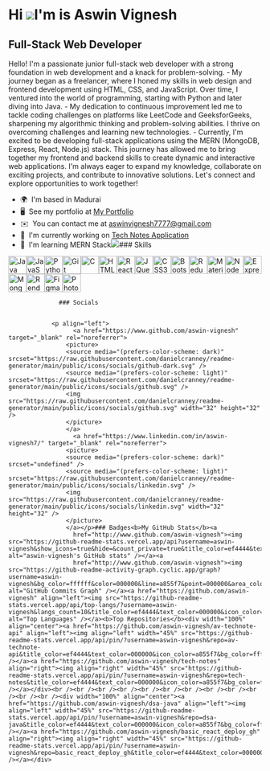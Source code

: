 Hi ![](https://user-images.githubusercontent.com/18350557/176309783-0785949b-9127-417c-8b55-ab5a4333674e.gif)I'm is Aswin Vignesh
=====================================================================================================================================

Full-Stack Web Developer
------------------------

Hello! I'm a passionate junior full-stack web developer with a strong foundation in web development and a knack for problem-solving. - My journey began as a freelancer, where I honed my skills in web design and frontend development using HTML, CSS, and JavaScript. Over time, I ventured into the world of programming, starting with Python and later diving into Java. - My dedication to continuous improvement led me to tackle coding challenges on platforms like LeetCode and GeeksforGeeks, sharpening my algorithmic thinking and problem-solving abilities. I thrive on overcoming challenges and learning new technologies. - Currently, I'm excited to be developing full-stack applications using the MERN (MongoDB, Express, React, Node.js) stack. This journey has allowed me to bring together my frontend and backend skills to create dynamic and interactive web applications. I'm always eager to expand my knowledge, collaborate on exciting projects, and contribute to innovative solutions. Let's connect and explore opportunities to work together!

*   🌍  I'm based in Madurai
*   🖥️  See my portfolio at [My Portfolio](http://aswin-vignesh.github.io/)
*   ✉️  You can contact me at [aswinvignesh7777@gmail.com](mailto:aswinvignesh7777@gmail.com)
*   🚀  I'm currently working on [Tech Notes Application](http://av-technote.onrender.com/)
*   🧠  I'm learning MERN Stack<a href="https://www.github.com/aswin-vignesh" target="_blank" rel="noreferrer"><img
                  src="https://img.shields.io/github/followers/aswin-vignesh?logo=github&style=for-the-badge&color=a855f7&labelColor=ffffff" /></a>### Skills 
<p align="left">
<a href="https://www.oracle.com/java/" target="_blank" rel="noreferrer"><img src="https://raw.githubusercontent.com/danielcranney/readme-generator/main/public/icons/skills/java-colored.svg" width="36" height="36" alt="Java" /></a><a href="https://developer.mozilla.org/en-US/docs/Web/JavaScript" target="_blank" rel="noreferrer"><img src="https://raw.githubusercontent.com/danielcranney/readme-generator/main/public/icons/skills/javascript-colored.svg" width="36" height="36" alt="JavaScript" /></a><a href="https://www.python.org/" target="_blank" rel="noreferrer"><img src="https://raw.githubusercontent.com/danielcranney/readme-generator/main/public/icons/skills/python-colored.svg" width="36" height="36" alt="Python" /></a><a href="https://git-scm.com/" target="_blank" rel="noreferrer"><img src="https://raw.githubusercontent.com/danielcranney/readme-generator/main/public/icons/skills/git-colored.svg" width="36" height="36" alt="Git" /></a><a href="https://docs.microsoft.com/en-us/cpp/?view=msvc-170" target="_blank" rel="noreferrer"><img src="https://raw.githubusercontent.com/danielcranney/readme-generator/main/public/icons/skills/c-colored.svg" width="36" height="36" alt="C" /></a><a href="https://developer.mozilla.org/en-US/docs/Glossary/HTML5" target="_blank" rel="noreferrer"><img src="https://raw.githubusercontent.com/danielcranney/readme-generator/main/public/icons/skills/html5-colored.svg" width="36" height="36" alt="HTML5" /></a><a href="https://reactjs.org/" target="_blank" rel="noreferrer"><img src="https://raw.githubusercontent.com/danielcranney/readme-generator/main/public/icons/skills/react-colored.svg" width="36" height="36" alt="React" /></a><a href="https://jquery.com/" target="_blank" rel="noreferrer"><img src="https://raw.githubusercontent.com/danielcranney/readme-generator/main/public/icons/skills/jquery-colored.svg" width="36" height="36" alt="JQuery" /></a><a href="https://www.w3.org/TR/CSS/#css" target="_blank" rel="noreferrer"><img src="https://raw.githubusercontent.com/danielcranney/readme-generator/main/public/icons/skills/css3-colored.svg" width="36" height="36" alt="CSS3" /></a><a href="https://getbootstrap.com/" target="_blank" rel="noreferrer"><img src="https://raw.githubusercontent.com/danielcranney/readme-generator/main/public/icons/skills/bootstrap-colored.svg" width="36" height="36" alt="Bootstrap" /></a><a href="https://redux.js.org/" target="_blank" rel="noreferrer"><img src="https://raw.githubusercontent.com/danielcranney/readme-generator/main/public/icons/skills/redux-colored.svg" width="36" height="36" alt="Redux" /></a><a href="https://mui.com/" target="_blank" rel="noreferrer"><img src="https://raw.githubusercontent.com/danielcranney/readme-generator/main/public/icons/skills/materialui-colored.svg" width="36" height="36" alt="Material UI" /></a><a href="https://nodejs.org/en/" target="_blank" rel="noreferrer"><img src="https://raw.githubusercontent.com/danielcranney/readme-generator/main/public/icons/skills/nodejs-colored.svg" width="36" height="36" alt="NodeJS" /></a><a href="https://expressjs.com/" target="_blank" rel="noreferrer"><img src="https://raw.githubusercontent.com/danielcranney/readme-generator/main/public/icons/skills/express-colored.svg" width="36" height="36" alt="Express" /></a><a href="https://www.mongodb.com/" target="_blank" rel="noreferrer"><img src="https://raw.githubusercontent.com/danielcranney/readme-generator/main/public/icons/skills/mongodb-colored.svg" width="36" height="36" alt="MongoDB" /></a><a href="https://render.com/" target="_blank" rel="noreferrer"><img src="https://raw.githubusercontent.com/danielcranney/readme-generator/main/public/icons/skills/render-colored.svg" width="36" height="36" alt="Render" /></a><a href="https://www.figma.com/" target="_blank" rel="noreferrer"><img src="https://raw.githubusercontent.com/danielcranney/readme-generator/main/public/icons/skills/figma-colored.svg" width="36" height="36" alt="Figma" /></a><a href="https://www.adobe.com/uk/products/photoshop.html" target="_blank" rel="noreferrer"><img src="https://raw.githubusercontent.com/danielcranney/readme-generator/main/public/icons/skills/photoshop-colored.svg" width="36" height="36" alt="Photoshop" /></a>
                    </p>
                    
                  ### Socials
                  
                  
                <p align="left">
                      <a href="https://www.github.com/aswin-vignesh" target="_blank" rel="noreferrer">
                    <picture>
                    <source media="(prefers-color-scheme: dark)" srcset="https://raw.githubusercontent.com/danielcranney/readme-generator/main/public/icons/socials/github-dark.svg" />
                    <source media="(prefers-color-scheme: light)" srcset="https://raw.githubusercontent.com/danielcranney/readme-generator/main/public/icons/socials/github.svg" />
                    <img src="https://raw.githubusercontent.com/danielcranney/readme-generator/main/public/icons/socials/github.svg" width="32" height="32" />
                    </picture>
                    </a>
                      <a href="https://www.linkedin.com/in/aswin-vignesh7/" target="_blank" rel="noreferrer">
                    <picture>
                    <source media="(prefers-color-scheme: dark)" srcset="undefined" />
                    <source media="(prefers-color-scheme: light)" srcset="https://raw.githubusercontent.com/danielcranney/readme-generator/main/public/icons/socials/linkedin.svg" />
                    <img src="https://raw.githubusercontent.com/danielcranney/readme-generator/main/public/icons/socials/linkedin.svg" width="32" height="32" />
                    </picture>
                    </a></p>### Badges<b>My GitHub Stats</b><a
                      href="http://www.github.com/aswin-vignesh"><img src="https://github-readme-stats.vercel.app/api?username=aswin-vignesh&show_icons=true&hide=&count_private=true&title_color=ef4444&text_color=000000&icon_color=a855f7&bg_color=ffffff&hide_border=true&show_icons=true" alt="aswin-vignesh's GitHub stats" /></a><a
                      href="http://www.github.com/aswin-vignesh"><img src="https://github-readme-activity-graph.cyclic.app/graph?username=aswin-vignesh&bg_color=ffffff&color=000000&line=a855f7&point=000000&area_color=ffffff&area=true&hide_border=true&custom_title=GitHub%20Commits%20Graph" alt="GitHub Commits Graph" /></a><a href="https://github.com/aswin-vignesh" align="left"><img src="https://github-readme-stats.vercel.app/api/top-langs/?username=aswin-vignesh&langs_count=10&title_color=ef4444&text_color=000000&icon_color=a855f7&bg_color=ffffff&hide_border=true&locale=en&custom_title=Top%20%Languages" alt="Top Languages" /></a><b>Top Repositories</b><div width="100%" align="center"><a href="https://github.com/aswin-vignesh/av-technote-api" align="left"><img align="left" width="45%" src="https://github-readme-stats.vercel.app/api/pin/?username=aswin-vignesh&repo=av-technote-api&title_color=ef4444&text_color=000000&icon_color=a855f7&bg_color=ffffff&hide_border=true&locale=en" /></a><a href="https://github.com/aswin-vignesh/tech-notes" align="right"><img align="right" width="45%" src="https://github-readme-stats.vercel.app/api/pin/?username=aswin-vignesh&repo=tech-notes&title_color=ef4444&text_color=000000&icon_color=a855f7&bg_color=ffffff&hide_border=true&locale=en" /></a></div><br /><br /><br /><br /><br /><br /><br /><br /><br /><br /><br /><br /><div width="100%" align="center"><a href="https://github.com/aswin-vignesh/dsa-java" align="left"><img align="left" width="45%" src="https://github-readme-stats.vercel.app/api/pin/?username=aswin-vignesh&repo=dsa-java&title_color=ef4444&text_color=000000&icon_color=a855f7&bg_color=ffffff&hide_border=true&locale=en" /></a><a href="https://github.com/aswin-vignesh/basic_react_deploy_gh" align="right"><img align="right" width="45%" src="https://github-readme-stats.vercel.app/api/pin/?username=aswin-vignesh&repo=basic_react_deploy_gh&title_color=ef4444&text_color=000000&icon_color=a855f7&bg_color=ffffff&hide_border=true&locale=en" /></a></div>

